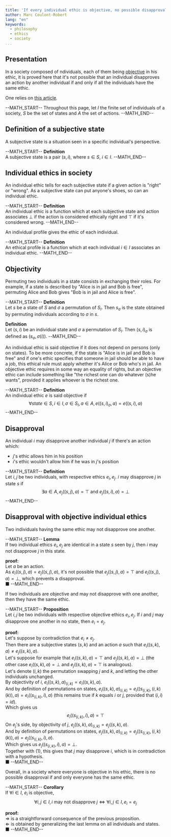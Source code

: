 ```yaml
---
title: 'If every individual ethic is objective, no possible disapproval iff everyone has the same ethic'
author: Marc Coulont-Robert
lang: "en"
keywords:
  - philosophy
  - ethics
  - society
...
```



## Presentation

In a society composed of ndividuals, each of them being [objective](https://en.wikipedia.org/wiki/Subjectivity_and_objectivity_(philosophy)) in his ethic, it is proved here that it's not possible that an individual disapproves an action by another individual if and only if all the individuals have the same ethic.

One relies on [this article](https://leibnizproject.com/Articles/ethics_first_steps.html).

--MATH_START--
Throughout this page, let $I$ the finite set of individuals of a society, $S$ be the set of states and $A$ the set of actions.
--MATH_END--

[//]: # (2-10)


## Definition of a subjective state

A subjective state is a situation seen in a specific individual's perspective.

--MATH_START--
$\mathbf{Definition}$\
A subjective state is a pair $(s, i)$, where $s \in S$, $i \in I$.
--MATH_END--

[//]: # (12-33)


## Individual ethics in society

An individual ethic tells for each subjective state if a given action is "right" or "wrong". As a subjective state can put anyone's shoes, so can an individual ethic.

--MATH_START--
$\mathbf{Definition}$\
An individual ethic is a function which at each subjective state and action associates $⊥$ if the action is considered ethically right and $⊤$ if it's considered wrong.
--MATH_END--

[//]: # (35-35)

An individual profile gives the ethic of each individual.

--MATH_START--
$\mathbf{Definition}$\
An ethical profile is a function which at each individual $i \in I$ associates an individual ethic.
--MATH_END--

[//]: # (36-46)


## Objectivity

Permuting two individuals in a state consists in exchanging their roles. For example, if a state is described by "Alice is in jail and Bob is free", permuting Alice and Bob gives "Bob is in jail and Alice is free".

--MATH_START--
$\mathbf{Definition}$\
Let $s$ be a state of $S$ and $\sigma$ a permutation of $S_I$.
Then $s_\sigma$ is the state obtained by permuting individuals according to $\sigma$ in $s$.

$\mathbf{Definition}$\
Let $(s, i)$ be an individual state and $\sigma$ a permutation of $S_I$.
Then $(s, i)_\sigma$ is defined as $(s_\sigma, \sigma (i))$.
--MATH_END--

[//]: # (48-75)

An individual ethic is said objective if it does not depend on persons (only on states). To be more concrete, if the state is "Alice is in jail and Bob is free" and if one's ethic specifies that someone in jail should be able to have a job, this ethical rule must apply whether it's Alice or Bob who's in jail. An objective ethic requires in some way an equality of rights, but an objective ethic can include something like "the richest one can do whatever (s)he wants", provided it applies whoever is the richest one.

--MATH_START--
$\mathbf{Definition}$\
An individual ethic $e$ is said objective if
$$\forall state \in S, i \in I, \sigma \in S_I, a \in A, e((s, i)_\sigma, a) = e((s, i), a)$$
--MATH_END--

[//]: # (77-86)


## Disapproval

An individual $i$ may disapprove another individual $j$ if there's an action which:
- $j$'s ethic allows him in his position
- $i$'s ethic wouldn't allow him if he was in $j$'s position

--MATH_START--
$\mathbf{Definition}$\
Let $i, j$ be two individuals, with respective ethics $e_i, e_j$.
$i$ may disapprove $j$ in state $s$ if
$$\exists a \in A, e_j((s, j), a) = ⊤ \text{ and } e_j((s, i), a) = ⊥$$
--MATH_END--

[//]: # (88-103)


## Disapproval with objective individual ethics

Two individuals having the same ethic may not disapprove one another.

--MATH_START--
$\mathbf{Lemma}$\
If two individual ethics $e_i, e_j$ are identical in a state $s$ seen by $j$, then $i$ may not disapprove $j$ in this state.

$\mathbf{proof:}$\
Let $a$ be an action. \
As $e_i((s, j), a) = e_j((s, j), a)$, it's not possible that $e_j((s, j), a) = ⊤$ and $e_i((s, j), a) = ⊥$, which prevents a disapproval. \
■
--MATH_END--

[//]: # (105-115)

If two individuals are objective and may not disapprove with one another, then they have the same ethic.

--MATH_START--
$\mathbf{Proposition}$\
Let $i, j$ be two individuals with respective objective ethics $e_i, e_j$.
If $i$ and $j$ may disapprove one another in no state, then $e_i = e_j$.

$\mathbf{proof:}$\
Let's suppose by contradiction that $e_i \neq e_j$. \
Then there are a subjective states $(s, k)$ and an action $a$ such that $e_i((s, k), a) \neq e_j((s, k), a)$. \
Let's suppose for example that $e_i((s, k), a) = ⊤$ and $e_j((s, k), a) = ⊥$ (the other case $e_i((s, k), a) = ⊥$ and $e_j((s, k), a) = ⊤$ is analogous). \
Let's denote $(i, k)$ the permutation swapping $j$ and $k$, and letting the other individuals unchanged. \
By objectivity of $i$, $e_i((s, k), a)_{(i, k)} = e_i((s, k), a)$. \
And by definition of permutations on states, $e_i((s, k), a)_{(i, k)} = e_i((s_{(i, k)}, (i, k)(k)), a) = e_i((s_{(i, k)}, i), a)$ (this remains true if $k$ equals $i$ or $j$, provided that $(i,i) = id$). \
Which gives us 
$$\begin{equation}
  \tag{1}
  e_i((s_{(i, k)}, i), a) = ⊤
\end{equation}$$
On $e_j$'s side, by objectivity of $j$, $e_j((s, k), a)_{(i, k)} = e_j((s, k), a)$. \
And by definition of permutations on states, $e_j((s, k), a)_{(i, k)} = e_j((s_{(i, k)}, (i, k)(k)), a) = e_j((s_{(i, k)}, i), a)$. \
Which gives us $e_j((s_{(i, k)}, i), a) = ⊥$. \
Together with $(1)$, this gives that $j$ may disapprove $i$, which is in contradiction with a hypothesis. \
■
--MATH_END--

[//]: # (117-204)

Overall, in a society where everyone is objective in his ethic, there is no possible disapproval if and only everyone has the same ethic.

--MATH_START--
$\mathbf{Corollary}$\
If $\forall i \in I,$ $e_i$ is objective,
$$\forall i,j \in I, i \text{ may not disapprove } j \iff \forall i,j \in I, e_i = e_j$$

$\mathbf{proof:}$\
$\Rightarrow$ is a straightforward consequence of the previous proposition. \
$\Leftarrow$ is obtained by generalizing the last lemma on all individuals and states. \
■
--MATH_END--

[//]: # (206-233)
